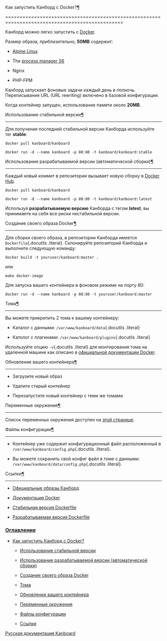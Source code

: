 Как запустить Канборд с Docker?[¶](#how-to-run-kanboard-with-docker "Ссылка на этот заголовок")

===============================================================================================



Канборд можно легко запустить с [Docker](https://www.docker.com).



Размер образа, приблизительно, **50MB** содержит:



-   [Alpine Linux](http://alpinelinux.org/)

-   The [process manager S6](http://skarnet.org/software/s6/)

-   Nginx

-   PHP-FPM



Канборд запускает фоновые задачи каждый день в полночь. Переписывание URL (URL rewriting) включено в базовой конфигурации.



Когда контейнер запущен, использование памяти около **20MB**.



Использование стабильной версии[¶](#use-the-stable-version "Ссылка на этот заголовок")

--------------------------------------------------------------------------------------



Для получения последней стабильной версии Канборда используйте тег **stable**:



    docker pull kanboard/kanboard

    docker run -d --name kanboard -p 80:80 -t kanboard/kanboard:stable



Использование разрабатываемой версии (автоматической сборки)[¶](#use-the-development-version-automated-build "Ссылка на этот заголовок")

----------------------------------------------------------------------------------------------------------------------------------------



Каждый новый коммит в репозитории вызывает новую сборку в [Docker Hub](https://registry.hub.docker.com/u/kanboard/kanboard/).



    docker pull kanboard/kanboard

    docker run -d --name kanboard -p 80:80 -t kanboard/kanboard:latest



Используя **разрабатываемую версию** Канборда с тегом **latest**, вы принимаете на себя все риски нестабильной версии.



Создание своего образа Docker[¶](#build-your-own-docker-image "Ссылка на этот заголовок")

-----------------------------------------------------------------------------------------



Для сборки своего образа, в репозитории Канборда имеется `Dockerfile`{.docutils .literal}. Склонируйте репозиторий Канборда и выполните следующую команду:



    docker build -t youruser/kanboard:master .



или



    make docker-image



Для запуска вашего контейнера в фоновом режиме на порту 80:



    docker run -d --name kanboard -p 80:80 -t youruser/kanboard:master



Тома[¶](#volumes "Ссылка на этот заголовок")

--------------------------------------------



Вы можете прикрепить 2 тома к вашему контейнеру:



-   Каталог с данными: `/var/www/kanboard/data`{.docutils .literal}



-   Католог с плагинами: `/var/www/kanboard/plugins`{.docutils .literal}



Используйте опцию `-v`{.docutils .literal} для монтирования тома на удаленной машине как описано в [официальной документации Docker](https://docs.docker.com/engine/userguide/containers/dockervolumes/).



Обновление вашего контейнера[¶](#upgrade-your-container "Ссылка на этот заголовок")

-----------------------------------------------------------------------------------



-   Загрузите новый образ



-   Удалите старый контейнер



-   Перезапустите новый контейнер с теми же томами



Переменные окружения[¶](#environment-variables "Ссылка на этот заголовок")

--------------------------------------------------------------------------



Список переменных окружения доступен на [этой странице](env.markdown).



Файлы конфигурации[¶](#config-files "Ссылка на этот заголовок")

---------------------------------------------------------------



-   Контейнер уже содержит конфигурационный файл расположенный в `/var/www/kanboard/config.php`{.docutils .literal}.



-   Вы можете сохранить свой конфиг файл в томе с данными: `/var/www/kanboard/data/config.php`{.docutils .literal}.



Ссылки[¶](#references "Ссылка на этот заголовок")

-------------------------------------------------



-   [Официальные образы Канборд](https://registry.hub.docker.com/u/kanboard/kanboard/)



-   [Документация Docker](https://docs.docker.com/)



-   [Стабильная версия Dockerfile](https://github.com/kanboard/docker)



-   [Разрабатываемая версия Dockerfile](https://github.com/fguillot/kanboard/blob/master/Dockerfile)



### [Оглавление](index.markdown)



-   [Как запустить Канборд с Docker?](#)

    -   [Использование стабильной версии](#use-the-stable-version)

    -   [Использование разрабатываемой версии (автоматической сборки)](#use-the-development-version-automated-build)

    -   [Создание своего образа Docker](#build-your-own-docker-image)

    -   [Тома](#volumes)

    -   [Обновление вашего контейнера](#upgrade-your-container)

    -   [Переменные окружения](#environment-variables)

    -   [Файлы конфигурации](#config-files)

    -   [Ссылки](#references)



 



 



 



 



 



 



[Русская документация Kanboard](http://kanboard.ru/doc/)

